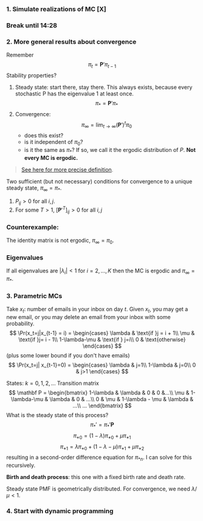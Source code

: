 ### 1. Simulate realizations of MC [X]
### Break until 14:28
### 2. More general results about convergence
Remember
$$
\pi_t = \mathbf P' \pi_{t-1} 
$$
Stability properties?

1. Steady state: start there, stay there. This always exists, because every stochastic P has the eigenvalue 1 at least once.
$$
\pi_* = \mathbf P' \pi_* 
$$
2. Convergence:
$$
\pi_\infty = \lim_{t\to \infty} (\mathbf P')^t \pi_0
$$
	- does this exist?
	- is it independent of $\pi_0$?
	- is it the same as $\pi_*$?
If so, we call it the ergodic distribution of $P$. **Not every MC is ergodic.**
> [See here for more precise definition](https://brilliant.org/wiki/ergodic-markov-chains/).

Two sufficient (but not necessary) conditions for convergence to a unique steady state, $\pi_\infty = \pi_*$.
1. $P_{ij}>0$ for all $i,j$.
2. For some $T>1$, $[\mathbf P'^T]_{ij}>0$ for all $i,j$

### Counterexample:
The identity matrix is not ergodic, $\pi_\infty = \pi_0$.

### Eigenvalues
If all eigenvalues are $|\lambda_i| < 1$ for $i=2,...,K$ then the MC is ergodic and $\pi_\infty = \pi_*$.

### 3. Parametric MCs
Take $x_t$: number of emails in your inbox on day $t$. Given $x_t$, you may get a new email, or you may delete an email from your inbox with some probability.
$$
\Pr(x_t=j|x_{t-1} = i) = \begin{cases}
\lambda & \text{if }j = i + 1\\
\mu & \text{if }j= i - 1\\
1-\lambda-\mu & \text{if } j=i\\
0 & \text{otherwise}
\end{cases}
$$
(plus some lower bound if you don't have emails)
$$
\Pr(x_t=j| x_{t-1}=0) = \begin{cases}
\lambda & j=1\\
1-\lambda & j=0\\
0 & j>1
\end{cases}
$$

States: $k=0, 1, 2, ...$ Transition matrix
$$
\mathbf P = \begin{bmatrix}
1-\lambda & \lambda & 0 & 0 &...\\
\mu & 1-\lambda-\mu & \lambda & 0 & ...\\
0 & \mu & 1-\lambda - \mu & \lambda & ...\\
...
\end{bmatrix}
$$
What is the steady state of this process?
$$
\pi_*' = \pi_*'\mathbf P
$$
$$
\pi_{*0} = (1-\lambda)\pi_{*0} + \mu \pi_{*1}
$$
$$
\pi_{*1} = \lambda \pi_{*0} + (1-\lambda-\mu)\pi_{*1} + \mu \pi_{*2}
$$
resulting in a second-order difference equation for $\pi_{*n}$. I can solve for this recursively.

**Birth and death process**: this one with a fixed birth rate and death rate.

Steady state PMF is geometrically distributed. For convergence, we need $\lambda/\mu<1$. 

### 4. Start with dynamic programming
